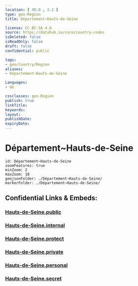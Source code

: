 ```yaml
---
location: [ 48.8 , 2.2 ] 
type: geo-Region
title: Département~Hauts-de-Seine

license: CC BY-SA 4.0
source: https://datahub.io/core/country-codes
isDeleted: false
isReadOnly: false
draft: false
confidential: public

tags:
- geo/Country/Region
aliases:
- Département~Hauts-de-Seine

Languages:
- de

cssclasses: geo-Region
publish: true
linkTitle: 
keywords: 
layout: 
publishDate: 
expiryDate: 
---
```


# Département~Hauts-de-Seine

```leaflet
id: Département~Hauts-de-Seine
zoomFeatures: true 
minZoom: 2 
maxZoom: 18
geojsonFolder: ./Département~Hauts-de-Seine/
markerFolder: ./Département~Hauts-de-Seine/
```


## Confidential Links & Embeds: 

### [Hauts-de-Seine.public](/_public/\Earth\Continent\Europe\Europe~West\France\regions~France\Île-de-France\departments~Île-de-FranceHauts-de-Seine.public.md) 

### [Hauts-de-Seine.internal](/_internal/\Earth\Continent\Europe\Europe~West\France\regions~France\Île-de-France\departments~Île-de-FranceHauts-de-Seine.internal.md) 

### [Hauts-de-Seine.protect](/_protect/\Earth\Continent\Europe\Europe~West\France\regions~France\Île-de-France\departments~Île-de-FranceHauts-de-Seine.protect.md) 

### [Hauts-de-Seine.private](/_private/\Earth\Continent\Europe\Europe~West\France\regions~France\Île-de-France\departments~Île-de-FranceHauts-de-Seine.private.md) 

### [Hauts-de-Seine.personal](/_personal/\Earth\Continent\Europe\Europe~West\France\regions~France\Île-de-France\departments~Île-de-FranceHauts-de-Seine.personal.md) 

### [Hauts-de-Seine.secret](/_secret/\Earth\Continent\Europe\Europe~West\France\regions~France\Île-de-France\departments~Île-de-FranceHauts-de-Seine.secret.md)

